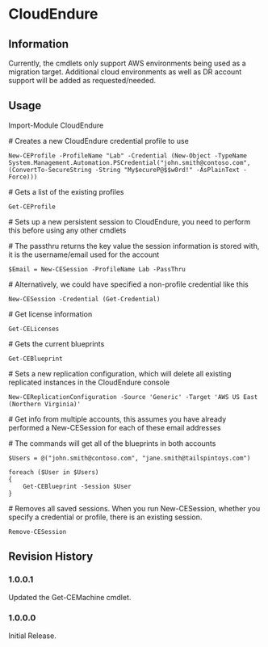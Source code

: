 # CloudEndure

## Information
Currently, the cmdlets only support AWS environments being used as a migration target. Additional cloud environments as well as DR account support will be added as requested/needed.

## Usage

Import-Module CloudEndure

\# Creates a new CloudEndure credential profile to use

    New-CEProfile -ProfileName "Lab" -Credential (New-Object -TypeName System.Management.Automation.PSCredential("john.smith@contoso.com", (ConvertTo-SecureString -String "My$ecureP@$$w0rd!" -AsPlainText -Force)))

\# Gets a list of the existing profiles

    Get-CEProfile 

\# Sets up a new persistent session to CloudEndure, you need to perform this before using any other cmdlets

\# The passthru returns the key value the session information is stored with, it is the username/email used for the account

    $Email = New-CESession -ProfileName Lab -PassThru

\# Alternatively, we could have specified a non-profile credential like this

    New-CESession -Credential (Get-Credential)

\# Get license information

    Get-CELicenses

\# Gets the current blueprints

    Get-CEBlueprint

\# Sets a new replication configuration, which will delete all existing replicated instances in the CloudEndure console

    New-CEReplicationConfiguration -Source 'Generic' -Target 'AWS US East (Northern Virginia)'

\# Get info from multiple accounts, this assumes you have already performed a New-CESession for each of these email addresses

\# The commands will get all of the blueprints in both accounts

    $Users = @("john.smith@contoso.com", "jane.smith@tailspintoys.com")

    foreach ($User in $Users)
	{
	    Get-CEBlueprint -Session $User
    }

\# Removes all saved sessions. When you run New-CESession, whether you specify a credential or profile, there is an existing session.

    Remove-CESession

## Revision History

### 1.0.0.1
Updated the Get-CEMachine cmdlet.

### 1.0.0.0
Initial Release.